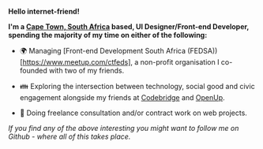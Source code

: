 **Hello internet-friend!**
   
**I'm a [Cape Town, South Africa](https://en.wikipedia.org/wiki/Cape_Town) based, UI Designer/Front-end Developer, spending the majority of my time on either of the following:**

- 🌍 Managing [Front-end Development South Africa (FEDSA))[https://www.meetup.com/ctfeds], a non-profit organisation I co-founded with two of my friends.
    
- 👪 Exploring the intersection between technology, social good and civic engagement alongside my friends at [Codebridge](https://www.meetup.com/Codebridge/) and [OpenUp](https://openup.org.za/).

- 🦄 Doing freelance consultation and/or contract work on web projects.

_If you find any of the above interesting you might want to follow me on Github - where all of this takes place._
